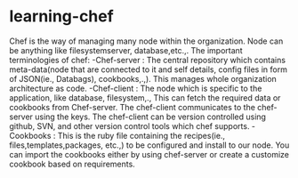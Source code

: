 # learning-chef
  Chef is the way of managing many node within the organization. Node can be anything like filesystemserver, database,etc.,. 
  The important terminologies of chef:
    -Chef-server : The central repository which contains meta-data(node that are connected to it and self details, 
       config files in form of JSON(ie., Databags), cookbooks,.,). This manages whole organization architecture as
       code.
    -Chef-client : The node which is specific to the application, like database, filesystem,., This can fetch the required
       data or cookbooks from Chef-server. The chef-client communicates to the chef-server using the keys. The chef-client 
       can be version controlled using github, SVN, and other version control tools which chef supports.
    -Cookbooks : This is the ruby file containing the recipes(ie., files,templates,packages, etc.,) to be configured
       and install to our node. You can import the cookbooks either by using chef-server or create a customize cookbook based
       on requirements.
    
